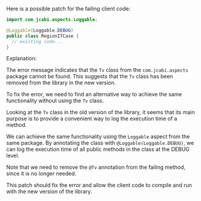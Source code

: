 Here is a possible patch for the failing client code:
```java
import com.jcabi.aspects.Loggable;

@Loggable(Loggable.DEBUG)
public class RegionITCase {
  // existing code...
}
```
Explanation:

The error message indicates that the `Tv` class from the `com.jcabi.aspects` package cannot be found. This suggests that the `Tv` class has been removed from the library in the new version.

To fix the error, we need to find an alternative way to achieve the same functionality without using the `Tv` class.

Looking at the `Tv` class in the old version of the library, it seems that its main purpose is to provide a convenient way to log the execution time of a method.

We can achieve the same functionality using the `Loggable` aspect from the same package. By annotating the class with `@Loggable(Loggable.DEBUG)`, we can log the execution time of all public methods in the class at the DEBUG level.

Note that we need to remove the `@Tv` annotation from the failing method, since it is no longer needed.

This patch should fix the error and allow the client code to compile and run with the new version of the library.